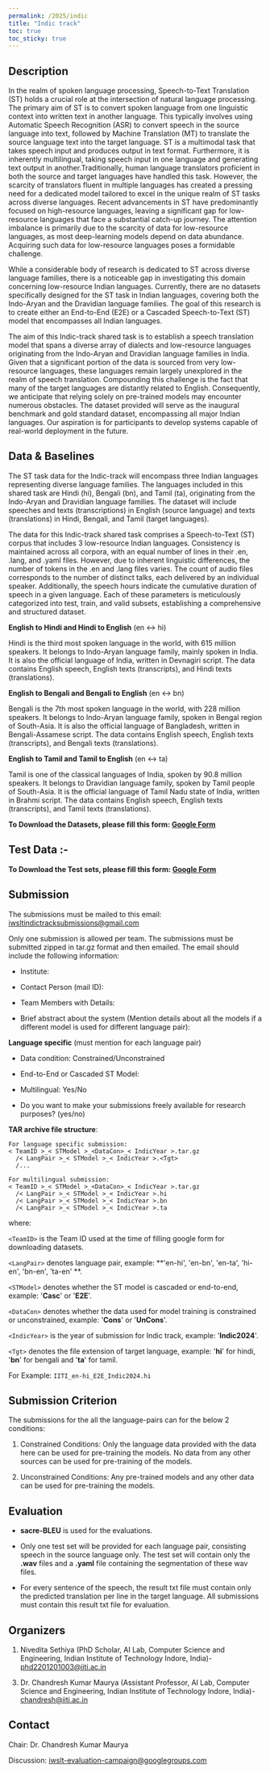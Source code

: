 ```yaml
---
permalink: /2025/indic
title: "Indic track"
toc: true
toc_sticky: true
---
```


<!--
Markdown notes: comments can be formed as in this example;
bulleted lines start with a - ;
if you want to have a line break either put a blank line in between the text or leave two spaces at the end of the line
-->

## Description

In the realm of spoken language processing, Speech-to-Text Translation (ST) holds a crucial role at the intersection of natural language processing. The primary aim of ST is to convert spoken language from one linguistic context into written text in another language. This typically involves using Automatic Speech Recognition (ASR) to convert speech in the source language into text, followed by Machine Translation (MT) to translate the source language text into the target language. ST is a multimodal task that takes speech input and produces output in text format. Furthermore, it is inherently multilingual, taking speech input in one language and generating text output in another.Traditionally, human language translators proficient in both the source and target languages have handled this task. However, the scarcity of translators fluent in multiple languages has created a pressing need for a dedicated model tailored to excel in the unique realm of ST tasks across diverse languages. Recent advancements in ST have predominantly focused on high-resource languages, leaving a significant gap for low-resource languages that face a substantial catch-up journey. The attention imbalance is primarily due to the scarcity of data for low-resource languages, as most deep-learning models depend on data abundance. Acquiring such data for low-resource languages poses a formidable challenge.

While a considerable body of research is dedicated to ST across diverse language families, there is a noticeable gap in investigating this domain concerning low-resource Indian languages. Currently, there are no datasets specifically designed for the ST task in Indian languages, covering both the Indo-Aryan and the Dravidian language families. The goal of this research is to create either an End-to-End (E2E) or a Cascaded Speech-to-Text (ST) model that encompasses all Indian languages.

The aim of this Indic-track shared task is to establish a speech translation model that spans a diverse array of dialects and low-resource languages originating from the Indo-Aryan and Dravidian language families in India. Given that a significant portion of the data is sourced from very low-resource languages, these languages remain largely unexplored in the realm of speech translation. Compounding this challenge is the fact that many of the target languages are distantly related to English. Consequently, we anticipate that relying solely on pre-trained models may encounter numerous obstacles. The dataset provided will serve as the inaugural benchmark and gold standard dataset, encompassing all major Indian languages. Our aspiration is for participants to develop systems capable of real-world deployment in the future.

<!-- Description the task, the languages, and the type of data -->

## Data & Baselines

The ST task data for the Indic-track will encompass three Indian languages representing diverse language families. The languages included in this shared task are Hindi (hi), Bengali (bn), and Tamil (ta), originating from the Indo-Aryan and Dravidian language families. The dataset will include speeches and texts (transcriptions) in English (source language) and texts (translations) in Hindi, Bengali, and Tamil (target languages).

The data for this Indic-track shared task comprises a Speech-to-Text (ST) corpus that includes 3 low-resource Indian languages. Consistency is maintained across all corpora, with an equal number of lines in their .en, .lang, and .yaml files. However, due to inherent linguistic differences, the number of tokens in the .en and .lang files varies. The count of audio files corresponds to the number of distinct talks, each delivered by an individual speaker. Additionally, the speech hours indicate the cumulative duration of speech in a given language. Each of these parameters is meticulously categorized into test, train, and valid subsets, establishing a comprehensive and structured dataset.

<!-- Details description of the data and links to download -->

**English to Hindi and Hindi to English** (en <-> hi) 

Hindi is the third most spoken language in the world, with 615 million speakers. It belongs to Indo-Aryan language family, mainly spoken in India. It is also the official language of India, written in Devnagiri script. The data contains English speech, English texts (transcripts), and Hindi texts (translations).


**English to Bengali and Bengali to English** (en <-> bn) 

Bengali is the 7th most spoken language in the world, with 228 million speakers. It belongs to Indo-Aryan language family, spoken in Bengal region of South-Asia. It is also the official language of Bangladesh, written in Bengali-Assamese script. The data contains English speech, English texts (transcripts), and Bengali texts (translations). 


**English to Tamil and Tamil to English** (en <-> ta)  

Tamil is one of the classical languages of India, spoken by 90.8 million speakers. It belongs to Dravidian language family, spoken by Tamil people of South-Asia. It is the official language of Tamil Nadu state of India, written in Brahmi script. The data contains English speech, English texts (transcripts), and Tamil texts (translations). 

**To Download the Datasets, please fill this form: [Google Form](https://forms.gle/8HcBqJXGvepYvgdr9)**

## Test Data :-

**To Download the Test sets, please fill this form: [Google Form](https://forms.gle/2JMc1CxWvZoQ9KpQ9)**

<!-- ## Baselines -->
<!-- Links to the baselines to be used (descriptions, publications and/or links to models, code) -->



## Submission

<!-- Description of expected submission format and submission instructions -->
The submissions must be mailed to this email: <iwsltindictracksubmissions@gmail.com>

Only one submission is allowed per team. The submissions must be submitted zipped in tar.gz format and then emailed. The email should include the following information:

- Institute:

- Contact Person (mail ID):

- Team Members with Details:

- Brief abstract about the system (Mention details about all the models if a different model is used for different language pair): 

**Language specific** (must mention for each language pair)

- Data condition: Constrained/Unconstrained

- End-to-End or Cascaded ST Model:

- Multilingual: Yes/No

- Do you want to make your submissions freely available for research purposes? (yes/no)


 
**TAR archive file structure**: 

```
For language specific submission:
< TeamID >_< STModel >_<DataCon>_< IndicYear >.tar.gz  
  /< LangPair >_< STModel >_< IndicYear >.<Tgt>
  /...

For multilingual submission:
< TeamID >_< STModel >_<DataCon>_< IndicYear >.tar.gz  
  /< LangPair >_< STModel >_< IndicYear >.hi
  /< LangPair >_< STModel >_< IndicYear >.bn
  /< LangPair >_< STModel >_< IndicYear >.ta
```
where:

`<TeamID>` is the Team ID used at the time of filling google form for downloading datasets.

`<LangPair>` denotes language pair, example: **'en-hi', 'en-bn', 'en-ta', 'hi-en', 'bn-en', 'ta-en' **.

`<STModel>` denotes whether the ST model is cascaded or end-to-end, example: '**Casc**' or '**E2E**'.

`<DataCon>` denotes whether the data used for model training is constrained or unconstrained, example: '**Cons**' or '**UnCons**'. 

`<IndicYear>` is the year of submission for Indic track, example: '**Indic2024**'.

`<Tgt>` denotes the file extension of target language, example: '**hi**' for hindi, '**bn**' for bengali and '**ta**' for tamil.

For Example: `IITI_en-hi_E2E_Indic2024.hi`

## Submission Criterion
<!-- Description of constraints for contestants to follow -->
The submissions for the all the language-pairs can for the below 2 conditions:

1. Constrained Conditions: Only the language data provided with the data here can be used for pre-training the models. No data from any other sources can be used for pre-training of the models. 

2. Unconstrained Conditions: Any pre-trained models and any other data can be used for pre-training the models.


## Evaluation

<!-- Description of metrics used for evaluation, what the official ranking is based on, links to evaluation scripts -->
- **sacre-BLEU** is used for the evaluations. 

- Only one test set will be provided for each language pair, consisting speech in the source language only. The test set will contain only the **.wav** files and a **.yaml** file containing the segmentation of these wav files.

- For every sentence of the speech, the result txt file must contain only the predicted translation per line in the target language. All submissions must contain this result txt file for evaluation.  

## Organizers

<!-- List of organizers' names and affiliations -->

1. Nivedita Sethiya (PhD Scholar, AI Lab, Computer Science and Engineering, Indian Institute of Technology Indore, India)- <phd2201201003@iiti.ac.in>
<!-- 2. Balaram Sarkar (MS Research, AI Lab, Computer Science and Engineering, Indian Institute of Technology Indore, India)- <ms2204101006@iiti.ac.in> -->
3. Dr. Chandresh Kumar Maurya (Assistant Professor, AI Lab, Computer Science and Engineering, Indian Institute of Technology Indore, India)- <chandresh@iiti.ac.in>

## Contact

<!-- Add chair(s) and their contact info, as well as standard google group -->
Chair: Dr. Chandresh Kumar Maurya

Discussion: <iwslt-evaluation-campaign@googlegroups.com>

<!-- ## Description

In the realm of spoken language processing, Speech-to-Text Translation (ST) holds a crucial role at the intersection of natural language processing. The primary aim of ST is to convert spoken language from one linguistic context into written text in another language. This typically involves using Automatic Speech Recognition (ASR) to convert speech in the source language into text, followed by Machine Translation (MT) to translate the source language text into the target language. ST is a multimodal task that takes speech input and produces output in text format. Furthermore, it is inherently multilingual, taking speech input in one language and generating text output in another. Traditionally, human language translators proficient in both the source and target languages have handled this task. However, the scarcity of translators fluent in multiple languages has created a pressing need for a dedicated model tailored to excel in the unique realm of ST tasks across diverse languages. Recent advancements in ST have predominantly focused on high-resource languages, leaving a significant gap for low-resource languages that face a substantial catch-up journey. The attention imbalance is primarily due to the scarcity of data for low-resource languages, as most deep-learning models depend on data abundance. Acquiring such data for low-resource languages poses a formidable challenge.

While a considerable body of research is dedicated to ST across diverse language families, there is a noticeable gap in investigating this domain concerning low-resource Indian languages. Currently, there are no datasets specifically designed for the ST task in Indian languages, covering both the Indo-Aryan and the Dravidian language families. The goal of this research is to create either an End-to-End (E2E) or a Cascaded Speech-to-Text (ST) model that encompasses all Indian languages.

The aim of this Indic-track shared task is to establish a speech translation model that spans a diverse array of dialects and low-resource languages originating from the Indo-Aryan and Dravidian language families in India. Given that a significant portion of the data is sourced from very low-resource languages, these languages remain largely unexplored in the realm of speech translation. Compounding this challenge is the fact that many of the target languages are distantly related to English. Consequently, we anticipate that relying solely on pre-trained models may encounter numerous obstacles. The dataset provided will serve as the inaugural benchmark and gold standard dataset, encompassing all major Indian languages. Our aspiration is for participants to develop systems capable of real-world deployment in the future.

<!-- Description the task, the languages, and the type of data -->


<!--  ## Data

Data will be released in January.

<!-- Details description of the data and links to download -->


<!--  ## Baselines

<!-- Links to the baselines to be used (descriptions, publications and/or links to models, code) -->


<!--  ## Submission

<!-- Description of expected submission format and submission instructions -->


<!-- ## Evaluation

<!-- Description of metrics used for evaluation, what the official ranking is based on, links to evaluation scripts -->


<!-- ## Organizers
Chandresh
<!-- List of organizers' names and affiliations -->


<!-- ## Contact
chandresh@iiti.ac.in
<!-- Add chair(s) and their contact info, as well as standard google group -->
<!-- Chair(s):   
Discussion: <iwslt-evaluation-campaign@googlegroups.com> -->

